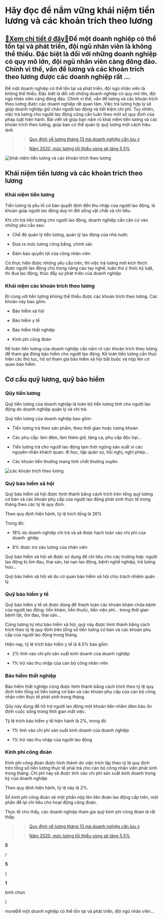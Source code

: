 Hãy đọc để nắm vững khái niệm tiền lương và các khoản trích theo lương
======================================================================

[:gift:Xem chi tiết ở đây:gift:](https://hddtvn.com/hay-doc-de-nam-vung-khai-niem-tien-luong-va-cac-khoan-trich-theo-luong/)Để một doanh nghiệp có thể tồn tại và phát triển, đội ngũ nhân viên là không thể thiếu. Đặc biệt là đối với những doanh nghiệp có quy mô lớn, đội ngũ nhân viên càng đông đảo. Chính vì thế, vấn đề lương và các khoản trích theo lương được các doanh nghiệp rất …
-------------------------------------------------------------------------------------------------------------------------------------------------------------------------------------------------------------------------------------------------------------------

Để một doanh nghiệp có thể tồn tại và phát triển, đội ngũ nhân viên là không thể thiếu. Đặc biệt là đối với những doanh nghiệp có quy mô lớn, đội ngũ nhân viên càng đông đảo. Chính vì thế, vấn đề lương và các khoản trích theo lương được các doanh nghiệp rất quan tâm. Việc trả lương hợp lý sẽ giúp doanh nghiệp giữ chân người lao động và tiết kiệm chi phí. Tuy nhiên, việc trả lương cho người lao động cũng cần tuân theo một số quy định của pháp luật hiện hành. Bài viết sẽ giúp bạn nắm rõ khái niệm tiền lương và các khoản trích theo lương, giúp bạn có thể quản lý quỹ lương một cách hiệu quả.


>> [Quy định về lương tháng 13 mà doanh nghiệp cần lưu ý](#)  

>> [Năm 2020, mức lương tối thiểu vùng sẽ tăng 5,5%](#)


![khái niệm tiền lương và các khoản trích theo lương](https://hddtvn.com/wp-content/uploads/2021/01/lương-2.jpg)


Khái niệm tiền lương và các khoản trích theo lương
--------------------------------------------------


### Khái niệm tiền lương


Tiền lương là yếu tố cơ bản quyết định đến thu nhập của người lao động, là khoản giúp người lao động duy trì đời sống vật chất và chi tiêu.


Khi chi trả tiền lương cho người lao động, doanh nghiệp cần căn cứ vào những yêu cầu sau:




* Chế độ quản lý tiền lương, quản lý lao động của nhà nước

* Đưa ra mức lương công bầng, chính xác

* Đảm bảo quyền lợi của công nhân viên



Có thực hiện được những yêu cầu trên, thì việc trả lương mới kích thích được người lao động chú trọng nâng cao tay nghề, tuân thủ ý thức kỷ luật, thi đua lao động, thúc đẩy sự phát triên của doanh nghiệp


### Khái niệm các khoản trích theo lương


Đi cùng với tiền lương không thể thiếu được các khoản trích theo lương. Các khoản này bao gồm:




* Bảo hiểm xã hội

* Bảo hiểm y tế

* Bảo hiểm thất nghiệp

* Kinh phí công đoàn



Kế toán tiền lương của doanh nghiệp cần nắm rõ các khoản trích theo lương để tham gia đóng bảo hiểm cho người lao động. Kế toán tiền lương cần thực hiện các thủ tục, hồ sơ tham gia bảo hiểm xã hội bắt buộc và nộp lên cơ quan bảo hiểm.


Cơ cấu quỹ lương, quỹ bảo hiểm
------------------------------


### Qũy tiền lương


Quỹ tiền lương của doanh nghiệp là toàn bộ tiền lương tính cho người lao động do doanh nghiệp quản lý và chi trả.


Quỹ tiền lương của doanh nghiệp bao gồm:




* Tiền lương trả theo sản phẩm, theo thời gian hoặc lương khoán

* Các phụ cấp: làm đêm, làm thêm giờ, tăng ca, phụ cấp độc hại…

* Tiền lương trả cho người lao động tạm thời ngừng sản xuất vì các nguyên nhân khách quan: đi học, tập quân sự, hội nghị, nghỉ phép…

* Các khoản tiền thưởng mang tính chất thường xuyên.



![các khoản trích theo lương](https://hddtvn.com/wp-content/uploads/2021/01/lương.jpg)


### Quỹ bảo hiểm xã hội


Quỹ bảo hiểm xã hội được hình thành bằng cách trích trên tổng quỹ lương cơ bản và các khoản phụ cấp của người lao động phát sinh thực tế trong tháng theo các tỷ lệ quy định.


Theo quy định hiện hành, tỷ lệ trích tổng là 26%


Trong đó:




* 18% do doanh nghiệp chi trả và sẽ được hạch toán vào chi phí của doanh  ghiệp

* 8% được trừ vào lương của nhân viên



Quỹ bảo hiểm xã hội sẽ được sử dụng để chi tiêu cho các trường hợp: người lao động bị ốm đau, thai sản, tai nạn lao động, bệnh nghề nghiệp, trả lương hưu…


Quỹ bảo hiểm xã hội sẽ do cơ quan bảo hiểm xã hội chịu trách nhiệm quản lý.


### **Quỹ bảo hiểm y tế**


Quỹ bảo hiểm y tế sẽ được dùng để thanh toán các khoản khám chữa bệnh của người lao động: tiền khám, tiền thuốc, tiền viện phí… trong thời gian bệnh tật, ốm đau, thai sản…


Cũng tương tự như bảo hiểm xã hội, quỹ này được hình thành bằng cách trích theo tỷ lệ quy định trên tổng số tiền lương cơ bản và các khoản phụ cấp của người lao động trong tháng.


Hiện nay, tỷ lệ trích bảo hiểm y tế là 4.5% bao gồm:




* 2% tính vào chi phí sản xuất kinh doanh của doanh nghiệp

* 1% trừ vào thu nhập của cán bộ công nhân viên



### **Bảo hiểm thất nghiệp**


Bảo hiểm thất nghiệp cũng được hình thành bằng cách trích theo tỷ lệ quy định trên tổng số tiền lương cơ bản và các khoản phụ cấp của cán bộ công nhân viên thực tế phát sinh trong tháng.


Qũy này dùng để hỗ trợ người lao động một khoản tiền nhằm đảm bảo ổn định cuộc sống trong thời gian mất việc.


Tỷ lệ trích bảo hiểm y tế hiện hành là 2%, trong đó




* 1% tính vào chi phí sản xuất kinh doanh của doanh nghiệp

* 1% trừ vào thu nhập của người lao động



### **Kinh phí công đoàn**


Kinh phí công đoàn được hình thành do việc trích lập theo tỷ lệ quy định trên tổng số tiền lương thực tế phải trả cho cán bộ công nhân viên phát sinh trong tháng. Chi phí này sẽ được tính vào chi phí sản xuất kinh doanh trong kỳ của doanh nghiệp


Theo quy định hiện hành, tỷ lệ này là 2%.


Số kinh phí công đoàn sẽ một phần nộp lên liên đoàn lao động cấp trên, một phần để lại chi tiêu cho hoạt động công đoàn.


Thực tế cho thấy, các doanh nghiệp tham gia quỹ kinh phí công đoàn là rất thấp.


>> [Quy định về lương tháng 13 mà doanh nghiệp cần lưu ý](#)  

>> [Năm 2020, mức lương tối thiểu vùng sẽ tăng 5,5%](#)








































**5**  

/  

**5**  

(  

**1**  

  

 bình chọn   

)


moreĐể một doanh nghiệp có thể tồn tại và phát triển, đội ngũ nhân viên…

